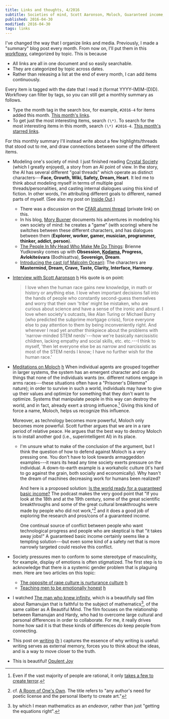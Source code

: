 ```yaml
---
title: Links and thoughts, 4/2016
subtitle: Societies of mind, Scott Aaronson, Moloch, Guaranteed income, Nurturance culture, Ramanujan, writing
published: 2016-04-30
modified: 2016-04-30
tags: links
---
```


I've changed the way that I organize links and media. Previously, I made a "summary" blog post every month. From now on, I'll put them in this [workflowy](http://bit.ly/hllinks), categorized by topic. This is because

*   All links are all in one document and so easily searchable.
*   They are categorized by topic across dates.
*   Rather than releasing a list at the end of every month, I can add items continuously.

Every item is tagged with the date that I read it (format YYYY-(M)M-(D)D). Workflowy can filter by tags, so you can still get a monthly summary as follows.

* Type the month tag in the search box, for example, `#2016-4` for items added this month. [This month's links](https://workflowy.com/s/wL3CyEXpHY#/d1a52d188a8f?q=%232016-4).
* To get just the most interesting items, search `(\*)`. To search for the most interesting items in this month, search `(\*) #2016-4`. [This month's starred links](https://workflowy.com/#/d1a52d188a8f?q=%232016-4%2B(%5C*)).

For this monthly summary I'll instead write about a few highlights/threads that stood out to me, and draw connections between some of the different items.

* Modeling one's society of mind: I just finished reading [Crystal Society](http://crystal.raelifin.com/) (which I greatly enjoyed), a story from an AI point of view. In the story, the AI has several different "goal threads" which operate as distinct characters---**Face, Growth, Wiki, Safety, Dream, Heart**. It led me to think about modeling myself in terms of multiple goal threads/personalities, and casting internal dialogues using this kind of fiction. In other words, I’m attributing different goals to different, named parts of myself. (See also my post on [Inside Out](https://holdenlee.wordpress.com/2015/07/18/inside-out/).)
    * There was a discussion on the [CFAR alumni thread](https://groups.google.com/forum/m/#!topic/cfar-alumni/lzWtpmMFPn8) (private link) on this.
	* In his blog, [Mory Buxner](http://mory.buxner.com/#a2203110) documents his adventures in modeling his own society of mind: he creates a "game" (with scoring) where he switches between these different characters, and has dialogues between them (**Explorer, worker, gamer, musician, programmer, thinker, addict, person**).
	* [The People In My Head Who Make Me Do Things](http://agentyduck.blogspot.com/2016/04/the-people-in-my-head-who-make-me-do.html): Brienne Yudkowsky comes up with **Obsession, [Kodama](https://en.wikipedia.org/wiki/Kodama_(spirit)), Progress, Avlokiteśvara** (Bodhisattva), **Sovereign, Dream**.
	* [Introducing the cast (of Malcolm Ocean)](http://malcolmocean.com/2016/04/introducing-the-cast/): The characters are **Mastermind, Dream, Crave, Taste, Clarity, Interface, Harmony**.
*   [Interview with Scott Aaronson](http://blogs.scientificamerican.com/cross-check/scott-aaronson-answers-every-ridiculously-big-question-i-throw-at-him/?wt.mc=SA_Twitter-Share) [h](http://scrible.com/s/2LMmk) His quote is on point:

    > I love when the human race gains new knowledge, in math or history or anything else.  I love when important decisions fall into the hands of people who constantly second-guess themselves and worry that their own 'tribe' might be mistaken, who are curious about science and have a sense of the ironic and absurd.  I love when society's outcasts, like Alan Turing or Michael Burry (who predicted the subprime mortgage crisis), force everyone else to pay attention to them by being inconveniently right.  And whenever I read yet another thinkpiece about the problems with 'narrow-minded STEM nerds'---how we're basically narcissistic children, lacking empathy and social skills, etc. etc.---I think to myself, 'then let everyone else be as narrow and narcissistic as most of the STEM nerds I know; I have no further wish for the human race.'
*   [Meditations on Moloch](http://slatestarcodex.com/2014/07/30/meditations-on-moloch/) [h](http://scrible.com/s/mDwik) When individual agents are grouped together in larger systems, the system has an emergent character and can do things that none of the individuals wants (ex. different nations engage in arms races---these situations often have a "Prisoner's Dilemma" nature); in order to survive in such a world, individuals may have to give up their values and optimize for something that they don't want to optimize. Systems that manipulate people in this way can destroy the world, and in fact, already exert a strong influence.[^f1] Giving this kind of force a name, Moloch, helps us recognize this influence.

	Moreover, as technology becomes more powerful, Moloch only becomes more powerful. Scott further argues that we are in a rare period of relative peace. He argues that the best way to destroy Moloch is to install another god (i.e., superintelligent AI) in its place.
    *   I'm unsure what to make of the conclusion of the argument, but I think the question of how to defend against Moloch is a very pressing one. You don't have to look towards armaggeddon examples---it rears its head any time society exerts pressure on the individual. A down-to-earth example is a workaholic culture (it's hard to go against the grain, both socially and economically). Why hasn't the dream of machines decreasing work for humans been realized?
	
	    And here is a proposed solution: [Is the world ready for a guaranteed basic income?](http://freakonomics.com/podcast/mincome/) The podcast makes the very good point that "If you look at the 18th and at the 19th century, some of the great scientific breakthroughs and some of the great cultural breakthroughs were made by people who did not work,"[^f2] and it does a good job of exploring the research and pros/cons of a guaranteed income.

	    One continual source of conflict between people who want technological progress and people who are skeptical is that "it takes away jobs!" A guaranteed basic income certainly seems like a tempting solution---but even some kind of a safety net that is more narrowly targeted could resolve this conflict.
* Society pressures men to conform to some stereotype of masculinity, for example, display of emotions is often stigmatized. The first step is to acknowledge that there *is* a systemic gender problem that is plaguing men. Here are two articles on this topic:
    * [The opposite of rape culture is nurturance culture](http://norasamaran.com/2016/02/11/the-opposite-of-rape-culture-is-nurturance-culture-2/) [h](http://scrible.com/s/6dwi4)
    * [Teaching men to be emotionally honest](http://www.nytimes.com/2016/04/10/education/edlife/teaching-men-to-be-emotionally-honest.html) [h](http://scrible.com/s/m5MO4)
* I watched [The man who knew infinity](http://www.imdb.com/title/tt0787524/), which is a beautifully sad film about Ramanujan that is faithful to the subject of mathematics[^f3], of the same caliber as A Beautiful Mind. The film focuses on the relationship between Ramanujan and Hardy, who had to overcome large cultural and personal differences in order to collaborate. For me, it really drives home how sad it is that these kinds of differences *do* keep people from connecting.
* This post on [writing](https://usamo.wordpress.com/2015/03/14/writing/) ([h](http://www.scrible.com/contentview/page/I4GO0414201092M820S1033K0K40MK2M:218133790/index.html?utm_source=tb_permalink&utm_medium=permalink&utm_campaign=tb_buttons&_sti=2865473) ) captures the essence of why writing is useful: writing serves as external memory, forces you to think about the ideas, and is a way to move closer to the truth.
* This is beautiful! [Opulent Joy](http://opulentjoy.tumblr.com/)

[^f1]: Even if the vast majority of people are rational, it only [takes a few to create terror](https://medium.com/@pericarus/paris-and-memetic-immunity-ed74b46a2a63#.vnor3bs2n).
[^f2]: cf. [A Room of One's Own](https://en.wikipedia.org/wiki/A_Room_of_One%27s_Own). The title refers to "any author's need for poetic license and the personal liberty to create art."
[^f3]: by which I mean mathematics as an *endeavor*, rather than just "getting the equations right".
